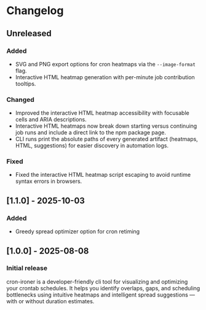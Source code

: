 # Changelog

## Unreleased

### Added

- SVG and PNG export options for cron heatmaps via the `--image-format` flag.
- Interactive HTML heatmap generation with per-minute job contribution tooltips.

### Changed

- Improved the interactive HTML heatmap accessibility with focusable cells and ARIA descriptions.
- Interactive HTML heatmaps now break down starting versus continuing job runs and include a direct link to the npm package page.
- CLI runs print the absolute paths of every generated artifact (heatmaps, HTML, suggestions) for easier discovery in automation logs.

### Fixed

- Fixed the interactive HTML heatmap script escaping to avoid runtime syntax errors in browsers.

## [1.1.0] - 2025-10-03

### Added

- Greedy spread optimizer option for cron retiming

## [1.0.0] - 2025-08-08

### Initial release

cron-ironer is a developer-friendly cli tool for visualizing and optimizing your crontab schedules.
It helps you identify overlaps, gaps, and scheduling bottlenecks using intuitive heatmaps and
intelligent spread suggestions — with or without duration estimates.
